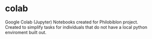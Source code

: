 # colab

Google Colab (Jupyter) Notebooks created for Philobiblon project.   
Created to simplify tasks for individuals that do not have a local python enviroment built out.
